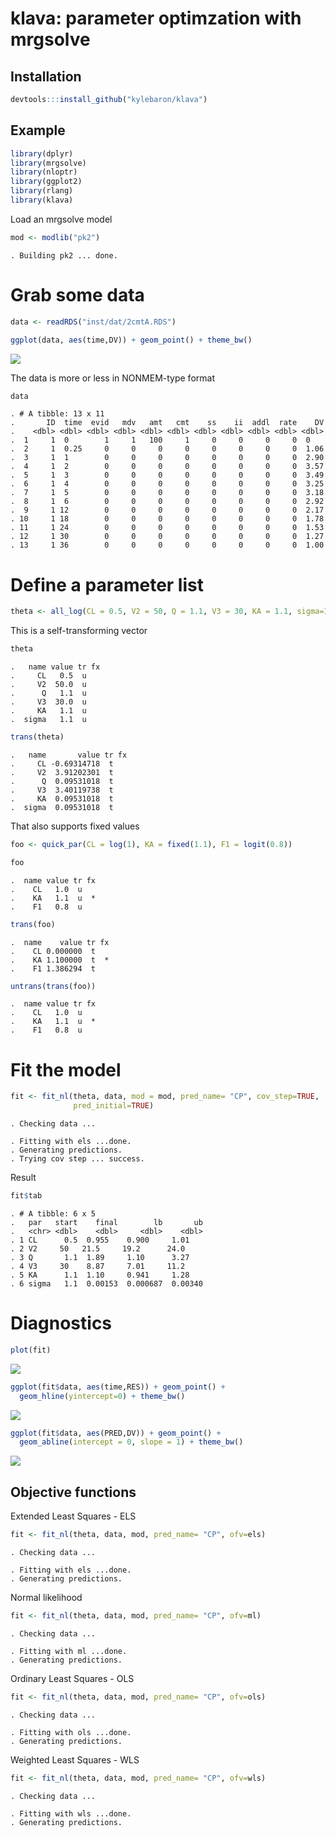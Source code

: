 klava: parameter optimzation with mrgsolve
================

## Installation

``` r
devtools:::install_github("kylebaron/klava")
```

## Example

``` r
library(dplyr)
library(mrgsolve)
library(nloptr)
library(ggplot2)
library(rlang)
library(klava)
```

Load an mrgsolve model

``` r
mod <- modlib("pk2")
```

    . Building pk2 ... done.

# Grab some data

``` r
data <- readRDS("inst/dat/2cmtA.RDS")

ggplot(data, aes(time,DV)) + geom_point() + theme_bw()
```

![](inst/img/README-unnamed-chunk-6-1.png)<!-- -->

The data is more or less in NONMEM-type format

``` r
data
```

    . # A tibble: 13 x 11
    .       ID  time  evid   mdv   amt   cmt    ss    ii  addl  rate    DV
    .    <dbl> <dbl> <dbl> <dbl> <dbl> <dbl> <dbl> <dbl> <dbl> <dbl> <dbl>
    .  1     1  0        1     1   100     1     0     0     0     0  0   
    .  2     1  0.25     0     0     0     0     0     0     0     0  1.06
    .  3     1  1        0     0     0     0     0     0     0     0  2.90
    .  4     1  2        0     0     0     0     0     0     0     0  3.57
    .  5     1  3        0     0     0     0     0     0     0     0  3.49
    .  6     1  4        0     0     0     0     0     0     0     0  3.25
    .  7     1  5        0     0     0     0     0     0     0     0  3.18
    .  8     1  6        0     0     0     0     0     0     0     0  2.92
    .  9     1 12        0     0     0     0     0     0     0     0  2.17
    . 10     1 18        0     0     0     0     0     0     0     0  1.78
    . 11     1 24        0     0     0     0     0     0     0     0  1.53
    . 12     1 30        0     0     0     0     0     0     0     0  1.27
    . 13     1 36        0     0     0     0     0     0     0     0  1.00

# Define a parameter list

``` r
theta <- all_log(CL = 0.5, V2 = 50, Q = 1.1, V3 = 30, KA = 1.1, sigma=1.1)
```

This is a self-transforming vector

``` r
theta
```

    .   name value tr fx
    .     CL   0.5  u   
    .     V2  50.0  u   
    .      Q   1.1  u   
    .     V3  30.0  u   
    .     KA   1.1  u   
    .  sigma   1.1  u

``` r
trans(theta)
```

    .   name       value tr fx
    .     CL -0.69314718  t   
    .     V2  3.91202301  t   
    .      Q  0.09531018  t   
    .     V3  3.40119738  t   
    .     KA  0.09531018  t   
    .  sigma  0.09531018  t

That also supports fixed values

``` r
foo <- quick_par(CL = log(1), KA = fixed(1.1), F1 = logit(0.8))

foo
```

    .  name value tr fx
    .    CL   1.0  u   
    .    KA   1.1  u  *
    .    F1   0.8  u

``` r
trans(foo)
```

    .  name    value tr fx
    .    CL 0.000000  t   
    .    KA 1.100000  t  *
    .    F1 1.386294  t

``` r
untrans(trans(foo))
```

    .  name value tr fx
    .    CL   1.0  u   
    .    KA   1.1  u  *
    .    F1   0.8  u

# Fit the model

``` r
fit <- fit_nl(theta, data, mod = mod, pred_name= "CP", cov_step=TRUE,
              pred_initial=TRUE)
```

    . Checking data ...

    . Fitting with els ...done.
    . Generating predictions.
    . Trying cov step ... success.

Result

``` r
fit$tab
```

    . # A tibble: 6 x 5
    .   par   start    final        lb       ub
    .   <chr> <dbl>    <dbl>     <dbl>    <dbl>
    . 1 CL      0.5  0.955    0.900     1.01   
    . 2 V2     50   21.5     19.2      24.0    
    . 3 Q       1.1  1.89     1.10      3.27   
    . 4 V3     30    8.87     7.01     11.2    
    . 5 KA      1.1  1.10     0.941     1.28   
    . 6 sigma   1.1  0.00153  0.000687  0.00340

# Diagnostics

``` r
plot(fit)
```

![](inst/img/README-unnamed-chunk-14-1.png)<!-- -->

``` r
ggplot(fit$data, aes(time,RES)) + geom_point() + 
  geom_hline(yintercept=0) + theme_bw()
```

![](inst/img/README-unnamed-chunk-15-1.png)<!-- -->

``` r
ggplot(fit$data, aes(PRED,DV)) + geom_point() + 
  geom_abline(intercept = 0, slope = 1) + theme_bw()
```

![](inst/img/README-unnamed-chunk-16-1.png)<!-- -->

## Objective functions

Extended Least Squares - ELS

``` r
fit <- fit_nl(theta, data, mod, pred_name= "CP", ofv=els)
```

    . Checking data ...

    . Fitting with els ...done.
    . Generating predictions.

Normal likelihood

``` r
fit <- fit_nl(theta, data, mod, pred_name= "CP", ofv=ml)
```

    . Checking data ...

    . Fitting with ml ...done.
    . Generating predictions.

Ordinary Least Squares - OLS

``` r
fit <- fit_nl(theta, data, mod, pred_name= "CP", ofv=ols)
```

    . Checking data ...

    . Fitting with ols ...done.
    . Generating predictions.

Weighted Least Squares - WLS

``` r
fit <- fit_nl(theta, data, mod, pred_name= "CP", ofv=wls)
```

    . Checking data ...

    . Fitting with wls ...done.
    . Generating predictions.
